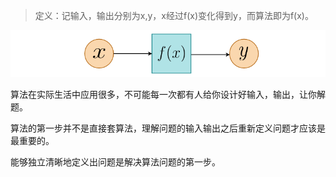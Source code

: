 > 定义：记输入，输出分别为x,y，x经过f(x)变化得到y，而算法即为f(x)。

![](https://github.com/sherlcok314159/IntroToAlgorithms/blob/main/Images/function.png)

算法在实际生活中应用很多，不可能每一次都有人给你设计好输入，输出，让你解题。

算法的第一步并不是直接套算法，理解问题的输入输出之后重新定义问题才应该是最重要的。

能够独立清晰地定义出问题是解决算法问题的第一步。
